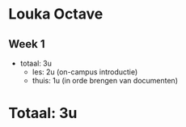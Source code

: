 # Louka Octave
## Week 1
  * totaal: 3u
    * les: 2u (on-campus introductie)
    * thuis: 1u (in orde brengen van documenten)

# Totaal: 3u
